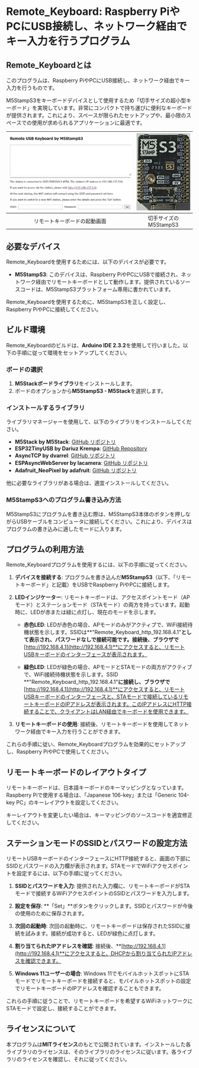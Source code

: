 # Remote_Keyboard: Raspberry PiやPCにUSB接続し、ネットワーク経由でキー入力を行うプログラム


## Remote_Keyboardとは

このプログラムは、Raspberry PiやPCにUSB接続し、ネットワーク経由でキー入力を行うものです。

M5StampS3をキーボードデバイスとして使用するため「切手サイズの超小型キーボード」を実現しています。非常にコンパクトで持ち運びに便利なキーボードが提供されます。これにより、スペースが限られたセットアップや、最小限のスペースでの使用が求められるアプリケーションに最適です。

| ![Remote Keyboard](img/RemoteKeyboard.jpg) | ![M5StampS3](img/M5StampS3.jpg) |
|:------------------------------------------:|:-------------------------------:|
| リモートキーボードの起動画面               | 切手サイズの M5StampS3          |

## 必要なデバイス

Remote_Keyboardを使用するためには、以下のデバイスが必要です。

- **M5StampS3**: このデバイスは、Raspberry PiやPCにUSBで接続され、ネットワーク経由でリモートキーボードとして動作します。提供されているソースコードは、M5StampS3プラットフォーム専用に書かれています。

Remote_Keyboardを使用するために、M5StampS3を正しく設定し、Raspberry PiやPCに接続してください。

## ビルド環境

Remote_Keyboardのビルドは、**Arduino IDE 2.3.2**を使用して行いました。以下の手順に従って環境をセットアップしてください。

### ボードの選択

1. **M5Stackボードライブラリ**をインストールします。
2. ボードのオプションから**M5StampS3 - M5Stack**を選択します。

### インストールするライブラリ

ライブラリマネージャーを使用して、以下のライブラリをインストールしてください。

- **M5Stack by M5Stack**: [GitHub リポジトリ](https://github.com/m5stack/m5stack)
- **ESP32TinyUSB by Dariuz Krempa**: [GitHub Repository](https://github.com/chegewara/EspTinyUSB)
- **AsyncTCP by dvarrel**: [GitHub リポジトリ](https://github.com/dvarrel/AsyncTCP)
- **ESPAsyncWebServer by lacamera**: [GitHub リポジトリ](https://github.com/lacamera/ESPAsyncWebServer)
- **Adafruit_NeoPixel by adafruit**: [GitHub リポジトリ](https://github.com/adafruit/Adafruit_NeoPixel)

他に必要なライブラリがある場合は、適宜インストールしてください。

### M5StampS3へのプログラム書き込み方法

M5StampS3にプログラムを書き込む際は、M5StampS3本体のボタンを押しながらUSBケーブルをコンピュータに接続してください。これにより、デバイスはプログラムの書き込みに適したモードに入ります。

## プログラムの利用方法

Remote_Keyboardプログラムを使用するには、以下の手順に従ってください。

1. **デバイスを接続する**: プログラムを書き込んだ**M5StampS3**（以下、「リモートキーボード」と記載）をUSBでRaspberry PiやPCに接続します。

2. **LEDインジケーター**: リモートキーボードは、アクセスポイントモード（APモード）とステーションモード（STAモード）の両方を持っています。起動時に、LEDが赤または緑に点灯し、現在のモードを示します。

   - **赤色LED**: LEDが赤色の場合、APモードのみがアクティブで、WiFi接続待機状態を示します。SSIDは**"Remote_Keyboard_http_192.168.4.1"**として表示され、パスワードなしで接続可能です。接続後、ブラウザで**[http://192.168.4.1](http://192.168.4.1)**にアクセスすると、リモートUSBキーボードのインターフェースが表示されます。

   - **緑色LED**: LEDが緑色の場合、APモードとSTAモードの両方がアクティブで、WiFi接続待機状態を示します。SSID **"Remote_Keyboard_http_192.168.4.1"**に接続し、ブラウザで**[http://192.168.4.1](http://192.168.4.1)**にアクセスすると、リモートUSBキーボードのインターフェースと、STAモードで接続しているリモートキーボードのIPアドレスが表示されます。このIPアドレスにHTTP接続することで、クライアントはLAN経由でキーボードを使用できます。

3. **リモートキーボードの使用**: 接続後、リモートキーボードを使用してネットワーク経由でキー入力を行うことができます。

これらの手順に従い、Remote_Keyboardプログラムを効果的にセットアップし、Raspberry PiやPCで使用してください。

## リモートキーボードのレイアウトタイプ

リモートキーボードは、日本語キーボードのキーマッピングとなっています。Raspberry Piで使用する場合は、「Japanese 106-key」または「Generic 104-key PC」のキーレイアウトを設定してください。

キーレイアウトを変更したい場合は、キーマッピングのソースコードを適宜修正してください。

## ステーションモードのSSIDとパスワードの設定方法

リモートUSBキーボードのインターフェースにHTTP接続すると、画面の下部にSSIDとパスワードの入力欄が表示されます。STAモードでWiFiアクセスポイントを設定するには、以下の手順に従ってください。

1. **SSIDとパスワードを入力**: 提供された入力欄に、リモートキーボードがSTAモードで接続するWiFiアクセスポイントのSSIDとパスワードを入力します。

2. **設定を保存**: **「Set」**ボタンをクリックします。SSIDとパスワードが今後の使用のために保存されます。

3. **次回の起動時**: 次回の起動時に、リモートキーボードは保存されたSSIDに接続を試みます。接続が成功すると、LEDが緑色に点灯します。

4. **割り当てられたIPアドレスを確認**: 接続後、**[http://192.168.4.1](http://192.168.4.1)**にアクセスすると、DHCPから割り当てられたIPアドレスを確認できます。

5. **Windows 11ユーザーの場合**: Windows 11でモバイルホットスポットにSTAモードでリモートキーボードを接続すると、モバイルホットスポットの設定でリモートキーボードのIPアドレスを確認することもできます。

これらの手順に従うことで、リモートキーボードを希望するWiFiネットワークにSTAモードで設定し、接続することができます。

## ライセンスについて

本プログラムは**MITライセンス**のもとで公開されています。インストールした各ライブラリのライセンスは、そのライブラリのライセンスに従います。各ライブラリのライセンスを確認し、それに従ってください。
